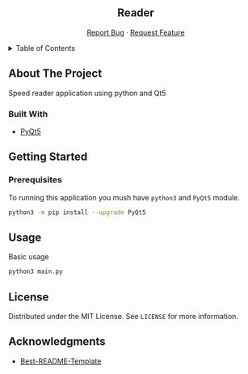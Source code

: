 <!-- PROJECT LOGO -->
<br />
<div align="center">
  
<h2 align="center">Reader</h3>

  <p align="center">
    <a href="https://github.com/rusl2019/Reader/issues">Report Bug</a>
    ·
    <a href="https://github.com/rusl2019/Reader/issues">Request Feature</a>
  </p>
  
</div>

<!-- TABLE OF CONTENTS -->
<details>
  <summary>Table of Contents</summary>
  <ol>
    <li>
      <a href="#about-the-project">About The Project</a>
      <ul>
        <li><a href="#built-with">Built With</a></li>
      </ul>
    </li>
    <li>
      <a href="#getting-started">Getting Started</a>
      <ul>
        <li><a href="#prerequisites">Prerequisites</a></li>
      </ul>
    </li>
    <li><a href="#usage">Usage</a></li>
    <li><a href="#license">License</a></li>
    <li><a href="#acknowledgments">Acknowledgments</a></li>
  </ol>
</details>

<!-- ABOUT THE PROJECT -->

## About The Project

Speed reader application using python and Qt5

### Built With

- [PyQt5](https://www.riverbankcomputing.com/software/pyqt/)

<!-- GETTING STARTED -->

## Getting Started

### Prerequisites

To running this application you mush have `python3` and `PyQt5` module.

```sh
python3 -m pip install --upgrade PyQt5
```

<!-- USAGE EXAMPLES -->

## Usage

Basic usage

```bash
python3 main.py
```

<!-- _For more examples, please refer to the [Documentation](https://github.com/rusl2019/Reader/doc/README.md)_ -->

<!-- LICENSE -->

## License

Distributed under the MIT License. See `LICENSE` for more information.

<!-- ACKNOWLEDGMENTS -->

## Acknowledgments

- [Best-README-Template](https://github.com/othneildrew/Best-README-Template)
